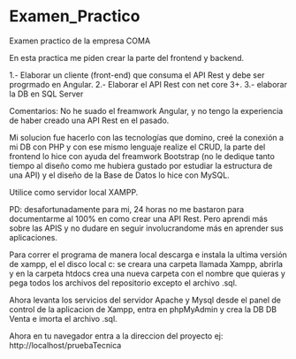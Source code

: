 # Examen_Practico
Examen practico de la empresa COMA

En esta practica me piden crear la parte del frontend y backend.

1.- Elaborar un cliente (front-end) que consuma el API Rest y debe ser progrmado en Angular.
2.- Elaborar el API Rest con net core 3+.
3.- elaborar la DB en SQL Server

Comentarios:
No he suado el freamwork Angular, y no tengo la experiencia de haber creado una API Rest en el pasado.

Mi solucion fue hacerlo con las tecnologías que domino, creé la conexión a mi DB con PHP y con ese mismo lenguaje realize el CRUD, la parte del frontend lo hice con ayuda del freamwork Bootstrap (no le dedique tanto tiempo al diseño como me hubiera gustado por estudiar la estructura de una API) y el diseño de la Base de Datos lo hice con MySQL.

Utilice como servidor local XAMPP.

PD: desafortunadamente para mi, 24 horas no me bastaron para documentarme al 100% en como crear una API Rest. Pero aprendi más sobre las APIS y no dudare en seguir involucrandome más en aprender sus aplicaciones.

Para correr el programa de manera local descarga e instala la ultima versión de xampp, el el disco local c: se creara una carpeta llamada Xampp, abrirla y en la carpeta htdocs crea una nueva carpeta con el nombre que quieras y pega todos los archivos del repositorio excepto el archivo .sql.

Ahora levanta los servicios del servidor Apache y Mysql desde el panel de control de la aplicacion de Xampp, entra en phpMyAdmin y crea la DB DB Venta e imorta el archivo .sql.

Ahora en tu navegador entra a la direccion del proyecto ej: http://localhost/pruebaTecnica


